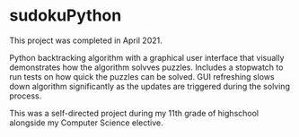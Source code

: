 # sudokuPython

This project was completed in April 2021.

Python backtracking algorithm with a graphical user interface that visually demonstrates how the algorithm solvves puzzles. 
Includes a stopwatch to run tests on how quick the puzzles can be solved. GUI refreshing slows down algorithm significantly as the updates are triggered during the solving process. 

This was a self-directed project during my 11th grade of highschool alongside my Computer Science elective.

